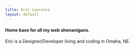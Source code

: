 ```yaml
---
title: Eric Lawrence
layout: default
---
```


#### Home base for all my web shenanigans.

Eric is a Designer/Developer living and coding in Omaha, NE.

